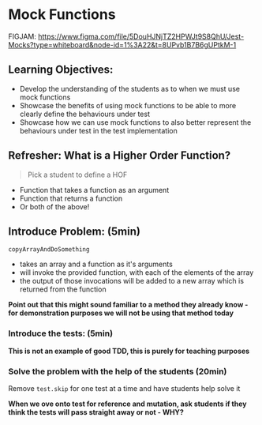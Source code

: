 # Mock Functions

FIGJAM: https://www.figma.com/file/5DouHJNjTZ2HPWJt9S8QhU/Jest-Mocks?type=whiteboard&node-id=1%3A22&t=8UPvb1B7B6gUPtkM-1

## Learning Objectives:

- Develop the understanding of the students as to when we must use mock functions
- Showcase the benefits of using mock functions to be able to more clearly define the behaviours under test
- Showcase how we can use mock functions to also better represent the behaviours under test in the test implementation

## Refresher: What is a Higher Order Function?

> Pick a student to define a HOF

- Function that takes a function as an argument
- Function that returns a function
- Or both of the above!

## Introduce Problem: (5min)

`copyArrayAndDoSomething`

- takes an array and a function as it's arguments
- will invoke the provided function, with each of the elements of the array
- the output of those invocations will be added to a new array which is returned from the function

**Point out that this might sound familiar to a method they already know - for demonstration purposes we will not be using that method today**

### Introduce the tests: (5min)

**This is not an example of good TDD, this is purely for teaching purposes**

### Solve the problem with the help of the students (20min)

Remove `test.skip` for one test at a time and have students help solve it

**When we ove onto test for reference and mutation, ask students if they think the tests will pass straight away or not - WHY?**
